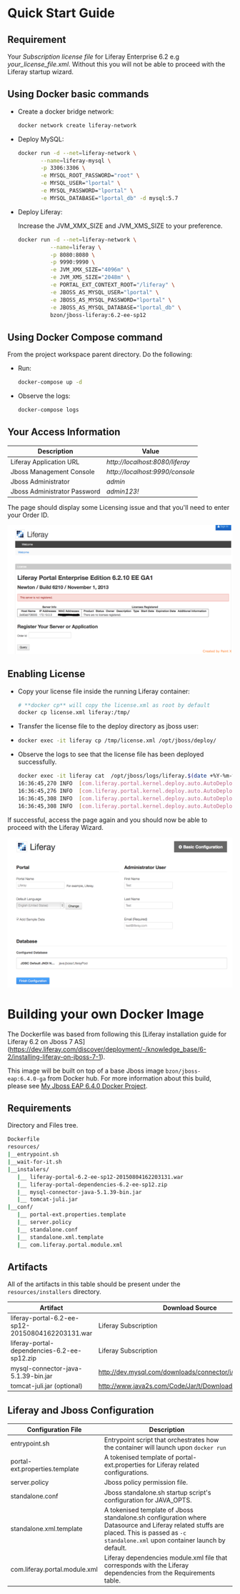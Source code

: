 # Quick Start Guide

## Requirement  

Your *Subscription license file* for Liferay Enterprise 6.2 e.g *your_license_file.xml*. Without this you will not be able to proceed with the Liferay startup wizard.

## Using Docker basic commands  

  - Create a docker bridge network:
    
     ```bash
     docker network create liferay-network
     ```
  - Deploy MySQL:

    ```bash
    docker run -d --net=liferay-network \
           --name=liferay-mysql \
           -p 3306:3306 \
           -e MYSQL_ROOT_PASSWORD="root" \
           -e MYSQL_USER="lportal" \
           -e MYSQL_PASSWORD="lportal" \
           -e MYSQL_DATABASE="lportal_db" -d mysql:5.7
    ```
    
  - Deploy Liferay:

    Increase the JVM_XMX_SIZE and JVM_XMS_SIZE to your preference.

    ```bash
    docker run -d --net=liferay-network \
              --name=liferay \
              -p 8080:8080 \
              -p 9990:9990 \
              -e JVM_XMX_SIZE="4096m" \
              -e JVM_XMS_SIZE="2048m" \
              -e PORTAL_EXT_CONTEXT_ROOT="/liferay" \
              -e JBOSS_AS_MYSQL_USER="lportal" \
              -e JBOSS_AS_MYSQL_PASSWORD="lportal" \
              -e JBOSS_AS_MYSQL_DATABASE="lportal_db" \
              bzon/jboss-liferay:6.2-ee-sp12
     ```

## Using Docker Compose command  

From the project workspace parent directory. Do the following:

  - Run:
 
      ```bash
      docker-compose up -d
      ```
  - Observe the logs:
 
     ```bash
     docker-compose logs
     ```

## Your Access Information  

Description | Value
------------ | -------------
Liferay Application URL | *http://localhost:8080/liferay*  
Jboss Management Console | *http://localhost:9990/console*  
Jboss Administrator | *admin*  
Jboss Administrator Password | *admin123!*  

The page should display some Licensing issue and that you'll need to enter your Order ID.

![LiferayHome](https://raw.githubusercontent.com/bzon/docker-jboss-liferay/master/img/no-license.png)

## Enabling License

  - Copy your license file inside the running Liferay container:

    ```bash
    # **docker cp** will copy the license.xml as root by default
    docker cp license.xml liferay:/tmp/
    ```
  
  - Transfer the license file to the deploy directory as jboss user:
  - 
    ```bash
    docker exec -it liferay cp /tmp/license.xml /opt/jboss/deploy/ 
    ```

  - Observe the logs to see that the license file has been deployed successfully.
  
    ```bash
    docker exec -it liferay cat  /opt/jboss/logs/liferay.$(date +%Y-%m-%d).log
    16:36:45,270 INFO  [com.liferay.portal.kernel.deploy.auto.AutoDeployScanner][AutoDeployDir:204] Processing license.xml
    16:36:45,276 INFO  [com.liferay.portal.kernel.deploy.auto.AutoDeployScanner][LicenseAutoDeployListener:?] Copying license for /opt/jboss/deploy/license.xml
    16:36:45,308 INFO  [com.liferay.portal.kernel.deploy.auto.AutoDeployScanner][LicenseManager:?] Portal Development license validation passed
    16:36:45,308 INFO  [com.liferay.portal.kernel.deploy.auto.AutoDeployScanner][LicenseDeployer:?] License registered
    ``` 

If successful, access the page again and you should now be able to proceed with the Liferay Wizard.  

![LiferayHome](https://raw.githubusercontent.com/bzon/docker-jboss-liferay/master/img/with-license.png)

# Building your own Docker Image

The Dockerfile was based from following this [Liferay installation guide for Liferay 6.2 on Jboss 7 AS] (https://dev.liferay.com/discover/deployment/-/knowledge_base/6-2/installing-liferay-on-jboss-7-1).  

This image will be built on top of a base Jboss image `bzon/jboss-eap:6.4.0-ga` from Docker hub. For more information about this build, please see [My Jboss EAP 6.4.0 Docker Project](https://github.com/bzon/docker-jboss/tree/master/jboss-eap-6.4).

## Requirements

Directory and Files tree.

```bash
Dockerfile
resources/
|__entrypoint.sh
|__wait-for-it.sh
|__instalers/
   |__ liferay-portal-6.2-ee-sp12-20150804162203131.war
   |__ liferay-portal-dependencies-6.2-ee-sp12.zip
   |__ mysql-connector-java-5.1.39-bin.jar
   |__ tomcat-juli.jar
|__conf/
   |__ portal-ext.properties.template
   |__ server.policy
   |__ standalone.conf
   |__ standalone.xml.template
   |__ com.liferay.portal.module.xml
```

## Artifacts 

All of the artifacts in this table should be present under the `resources/installers` directory.

Artifact | Download Source
------------ | -------------
liferay-portal-6.2-ee-sp12-20150804162203131.war | Liferay Subscription
liferay-portal-dependencies-6.2-ee-sp12.zip | Liferay Subscription
mysql-connector-java-5.1.39-bin.jar | http://dev.mysql.com/downloads/connector/j/
tomcat-juli.jar (optional) | http://www.java2s.com/Code/Jar/t/Downloadtomcatjulijar.htm
  
## Liferay and Jboss Configuration

Configuration File | Description
------------ | -------------
entrypoint.sh | Entrypoint script that orchestrates how the container will launch upon `docker run`
portal-ext.properties.template | A tokenised template of portal-ext.properties for Liferay related configurations.
server.policy | Jboss policy permission file.
standalone.conf | Jboss standalone.sh startup script's configuration for JAVA_OPTS.
standalone.xml.template | A tokenised template of Jboss standalone.sh configuration where Datasource and Liferay related stuffs are placed. This is passed as `-c standalone.xml` upon container launch by default.
com.liferay.portal.module.xml | Liferay dependencies module.xml file that corresponds with the Liferay dependencies from the Requirements table.

